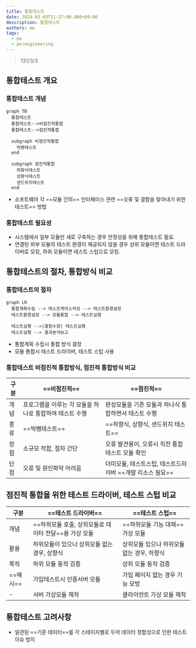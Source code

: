 ```yaml
---
title: 통합테스트
date: 2024-03-03T11:27:00.000+09:00
description: 통합테스트
authors: me
tags:
  - pe
  - pe/engineering
---
```


> 131/3/3

## 통합테스트 개요

### 통합테스트 개념

```mermaid
graph TB
  통합테스트
  통합테스트-->비점진적통합
  통합테스트-->점진적통합

  subgraph 비점진적통합
    빅뱅테스트
  end

  subgraph 점진적통합
    하향식테스트
    상향식테스트
    샌드위치테스트
  end
```

- 소프트웨어 각 ==모듈 간의== 인터페이스 관련 ==오류 및 결함을 찾아내기 위한 테스트== 방법

### 통합테스트 필요성

- 시스템에서 일부 모듈만 새로 구축하는 경우 안정성을 위해 통합테스트 필요.
- 연결된 외부 모듈의 테스트 환경이 제공되지 않을 경우 상위 모듈이면 테스트 드라이버로 모킹, 하위 모듈이면 테스트 스텁으로 모킹.

## 통합테스트의 절차, 통합방식 비교

### 통합테스트의 절차

```mermaid
graph LR
  통합계획수립 --> 테스트케이스작성 --> 테스트환경설정
  테스트환경설정 --> 모듈통합 --> 테스트실행

  테스트실행 -->|결함수정| 테스트실행
  테스트실행 --> 결과분석보고
```

- 통합계획 수립시 통합 방식 결정
- 모듈 통합시 테스트 드라이버, 테스트 스텁 사용

### 통합테스트 비점진적 통합방식, 점진적 통합방식 비교

| 구분 | ==비점진적==                                                | ==점진적==                                                |
| ---- | ------------------------------------------------------- | ----------------------------------------------------- |
| 개념 | 프로그램을 이루는 각 모듈을 하나로 통합하여 테스트 수행 | 완성모듈을 기존 모듈과 하나식 통합하면서 테스트 수행  |
| 종류 | ==빅뱅테스트==                                              | ==하향식, 상향식, 샌드위치 테스트==                       |
| 장점 | 소규모 적합, 절차 간단                                  | 오류 발견용이, 오류시 직전 통합테스트 모듈 확인       |
| 단점 | 오류 및 원인파악 어려움                                 | 더미모듈, 테스트스텁, 테스트드라이버 ==개발 리소스 필요== |

## 점진적 통합을 위한 테스트 드라이버, 테스트 스텁 비교

| 구분 | ==테스트 드라이버==                                   | ==테스트 스텁==                                |
| ---- | ------------------------------------------------- | ------------------------------------------ |
| 개념 | ==하위모듈 호출, 상위모듈로 데이터 전달==용 가상 모듈 | ==하위모듈 기능 대체== 가상 모듈               |
| 활용 | 하위모듈이 있으나 상위모듈 없는 경우, 상향식      | 상위모듈 있으나 하위모듈 없는 경우, 하향식 |
| 목적 | 하위 모듈 동작 검증                               | 상위 모듈 동작 검증                        |
| ==예시== | 가입테스트시 인증서버 모듈                        | 가입 페이지 없는 경우 기능 모방            |
| -    | 서버 가상모듈 제작                                | 클라이언트 가상 모듈 제작                  |

## 통합테스트 고려사항

- 일관된 ==기준 데이터==를 각 스테이지별로 두어 데이터 정합성으로 인한 테스트 이슈 방지
